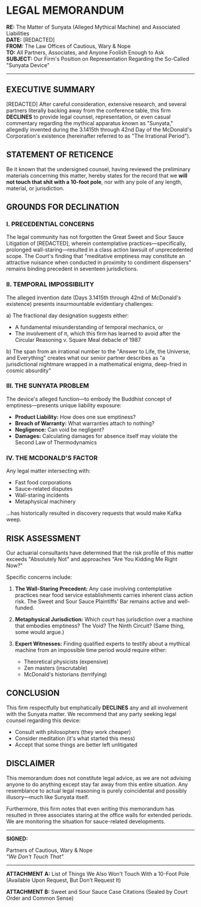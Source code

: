 # LEGAL MEMORANDUM

**RE:** The Matter of Sunyata (Alleged Mythical Machine) and Associated Liabilities  
**DATE:** [REDACTED]  
**FROM:** The Law Offices of Cautious, Wary & Nope  
**TO:** All Partners, Associates, and Anyone Foolish Enough to Ask  
**SUBJECT:** Our Firm's Position on Representation Regarding the So-Called "Sunyata Device"

---

## EXECUTIVE SUMMARY
[REDACTED]
After careful consideration, extensive research, and several partners literally backing away from the conference table, this firm **DECLINES** to provide legal counsel, representation, or even casual commentary regarding the mythical apparatus known as "Sunyata," allegedly invented during the 3.1415th through 42nd Day of the McDonald's Corporation's existence (hereinafter referred to as "The Irrational Period").

## STATEMENT OF RETICENCE

Be it known that the undersigned counsel, having reviewed the preliminary materials concerning this matter, hereby states for the record that we **will not touch that shit with a 10-foot pole**, nor with any pole of any length, material, or jurisdiction.

## GROUNDS FOR DECLINATION

### I. PRECEDENTIAL CONCERNS

The legal community has not forgotten the Great Sweet and Sour Sauce Litigation of [REDACTED], wherein contemplative practices—specifically, prolonged wall-staring—resulted in a class action lawsuit of unprecedented scope. The Court's finding that "meditative emptiness may constitute an attractive nuisance when conducted in proximity to condiment dispensers" remains binding precedent in seventeen jurisdictions.

### II. TEMPORAL IMPOSSIBILITY

The alleged invention date (Days 3.1415th through 42nd of McDonald's existence) presents insurmountable evidentiary challenges:

a) The fractional day designation suggests either:
   - A fundamental misunderstanding of temporal mechanics, or
   - The involvement of π, which this firm has learned to avoid after the Circular Reasoning v. Square Meal debacle of 1987

b) The span from an irrational number to the "Answer to Life, the Universe, and Everything" creates what our senior partner describes as "a jurisdictional nightmare wrapped in a mathematical enigma, deep-fried in cosmic absurdity"

### III. THE SUNYATA PROBLEM

The device's alleged function—to embody the Buddhist concept of emptiness—presents unique liability exposure:

- **Product Liability:** How does one sue emptiness?
- **Breach of Warranty:** What warranties attach to nothing?
- **Negligence:** Can void be negligent?
- **Damages:** Calculating damages for absence itself may violate the Second Law of Thermodynamics

### IV. THE MCDONALD'S FACTOR

Any legal matter intersecting with:
- Fast food corporations
- Sauce-related disputes
- Wall-staring incidents
- Metaphysical machinery

...has historically resulted in discovery requests that would make Kafka weep.

## RISK ASSESSMENT

Our actuarial consultants have determined that the risk profile of this matter exceeds "Absolutely Not" and approaches "Are You Kidding Me Right Now?"

Specific concerns include:

1. **The Wall-Staring Precedent:** Any case involving contemplative practices near food service establishments carries inherent class action risk. The Sweet and Sour Sauce Plaintiffs' Bar remains active and well-funded.

2. **Metaphysical Jurisdiction:** Which court has jurisdiction over a machine that embodies emptiness? The Void? The Ninth Circuit? (Same thing, some would argue.)

3. **Expert Witnesses:** Finding qualified experts to testify about a mythical machine from an impossible time period would require either:
   - Theoretical physicists (expensive)
   - Zen masters (inscrutable)
   - McDonald's historians (terrifying)

## CONCLUSION

This firm respectfully but emphatically **DECLINES** any and all involvement with the Sunyata matter. We recommend that any party seeking legal counsel regarding this device:

- Consult with philosophers (they work cheaper)
- Consider meditation (it's what started this mess)
- Accept that some things are better left unlitigated

## DISCLAIMER

This memorandum does not constitute legal advice, as we are not advising anyone to do anything except stay far away from this entire situation. Any resemblance to actual legal reasoning is purely coincidental and possibly illusory—much like Sunyata itself.

Furthermore, this firm notes that even *writing* this memorandum has resulted in three associates staring at the office walls for extended periods. We are monitoring the situation for sauce-related developments.

---

**SIGNED:**

Partners of Cautious, Wary & Nope  
*"We Don't Touch That"*

---

**ATTACHMENT A:** List of Things We Also Won't Touch With a 10-Foot Pole (Available Upon Request, But Don't Request It)

**ATTACHMENT B:** Sweet and Sour Sauce Case Citations (Sealed by Court Order and Common Sense)
